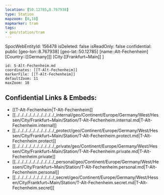 ```yaml
---
location: [50.12785,8.767938]
type: Station 
mapzoom: [8,18] 
mapmarker: tram 
tags:
- geo/station/tram
---
```

SpocWebEntityId: 156478
isDeleted: false
isReadOnly: false
confidential: public
[geo-lon::8.767938]
[geo-lat::50.12785]
[name::Alt-Fechenheim]
[Country::[[Germany]]]
[City:[[Frankfurt~Main]] ]


```leaflet
id: S-Alt-Fechenheim.md
coordinates: [[T-Alt-Fechenheim]]
markerFile: [[T-Alt-Fechenheim]]
defaultZoom: 11 
maxZoom: 18
```


## Confidential Links & Embeds: 
- [[T-Alt-Fechenheim|T-Alt-Fechenheim]] 
- [[../../../../../../../../../../_internal/geo/Continent/Europe/Germany/West/Hessen/City/Frankfurt~Main/Station/T-Alt-Fechenheim.internal.md|T-Alt-Fechenheim.internal]] 
- [[../../../../../../../../../../_protect/geo/Continent/Europe/Germany/West/Hessen/City/Frankfurt~Main/Station/T-Alt-Fechenheim.protect.md|T-Alt-Fechenheim.protect]] 
- [[../../../../../../../../../../_private/geo/Continent/Europe/Germany/West/Hessen/City/Frankfurt~Main/Station/T-Alt-Fechenheim.private.md|T-Alt-Fechenheim.private]] 
- [[../../../../../../../../../../_personal/geo/Continent/Europe/Germany/West/Hessen/City/Frankfurt~Main/Station/T-Alt-Fechenheim.personal.md|T-Alt-Fechenheim.personal]] 
- [[../../../../../../../../../../_secret/geo/Continent/Europe/Germany/West/Hessen/City/Frankfurt~Main/Station/T-Alt-Fechenheim.secret.md|T-Alt-Fechenheim.secret]] 
